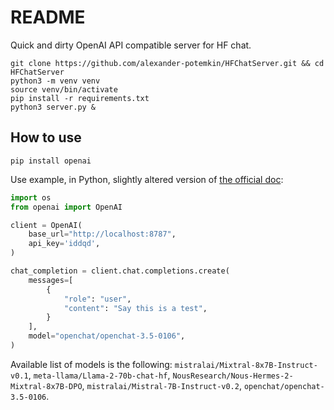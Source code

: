 # README

Quick and dirty OpenAI API compatible server for HF chat.

```shell
git clone https://github.com/alexander-potemkin/HFChatServer.git && cd HFChatServer
python3 -m venv venv
source venv/bin/activate
pip install -r requirements.txt
python3 server.py &
```

## How to use

`pip install openai`

Use example, in Python, slightly altered version of [the official doc]([url](https://github.com/openai/openai-python)):

```python
import os
from openai import OpenAI

client = OpenAI(
    base_url="http://localhost:8787",
    api_key='iddqd',
)

chat_completion = client.chat.completions.create(
    messages=[
        {
            "role": "user",
            "content": "Say this is a test",
        }
    ],
    model="openchat/openchat-3.5-0106",
)
```

Available list of models is the following: `mistralai/Mixtral-8x7B-Instruct-v0.1`, `meta-llama/Llama-2-70b-chat-hf`, `NousResearch/Nous-Hermes-2-Mixtral-8x7B-DPO`, `mistralai/Mistral-7B-Instruct-v0.2`, `openchat/openchat-3.5-0106`.
